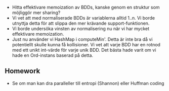 - Hitta effektivare memoization av BDDs, kanske genom en struktur som möjliggör mer sharing?
 - Vi vet att med normaliserade BDDs är variablerna alltid 1..n. Vi borde utnyttja detta för att slippa den mer krävande support-funktionen.
 - Vi borde undersöka vinsten av normalisering nu när vi har mycket effektivare memoization.
 - Just nu använder vi HashMap i computeMin'. Detta är inte bra då vi potentiellt skulle kunna få kollisioner. Vi vet att varje BDD har en rotnod med ett unikt int-värde för varje unik BDD. Det bästa hade varit om vi hade en Ord-instans baserad på detta.
## Homework

- Se om man kan dra paralleller till entropi (Shannon) eller Huffman coding